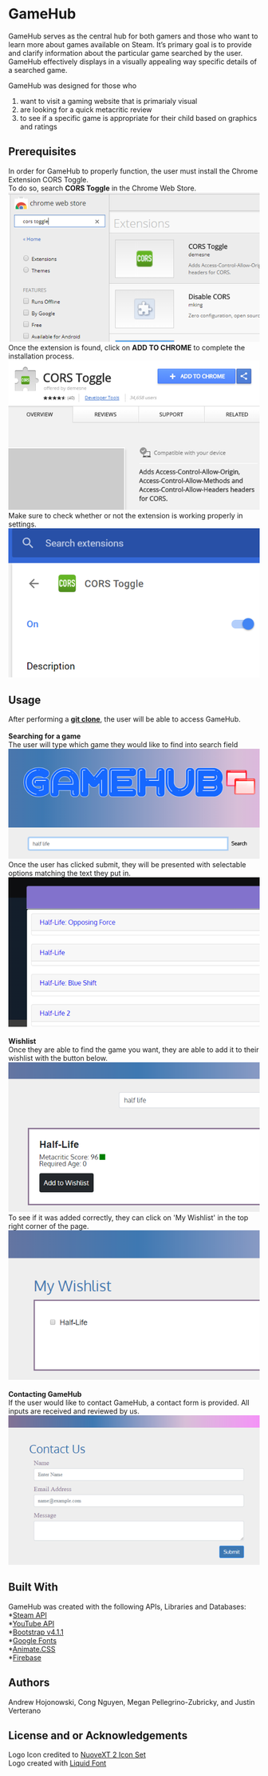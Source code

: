# GameHub
GameHub serves as the central hub for both gamers and those who want to learn more about games available on Steam. It’s primary goal is to provide and clarify information about the particular game searched by the user. GameHub effectively displays in a visually appealing way specific details of a searched game.

GameHub was designed for those who
1. want to visit a gaming website that is primarialy visual
2. are looking for a quick metacritic review
3. to see if a specific game is appropriate for their child based on graphics and ratings

## Prerequisites
In order for GameHub to properly function, the user must install the Chrome Extension CORS Toggle.
 <br />
To do so, search **CORS Toggle** in the Chrome Web Store.
 <br />
<img src="assets/img/cors-1.png">
 <br />
Once the extension is found, click on **ADD TO CHROME** to complete the installation process.
<img src="assets/img/cors-2.png">
 <br />
Make sure to check whether or not the extension is working properly in settings.
<img src="assets/img/cors-3.png">

## Usage
After performing a <a href="https://help.github.com/articles/cloning-a-repository/">**git clone**</a>, the user will be able to access GameHub.
<br />
<br />
**Searching for a game**<br />
The user will type which game they would like to find into search field<br />
<img src="assets/img/gamehub-search.png"><br />
Once the user has clicked submit, they will be presented with selectable options matching the text they put in.<br />
<img src="assets/img/gamehub-search-2.png"><br />
<br />
**Wishlist**<br />
Once they are able to find the game you want, they are able to add it to their wishlist with the button below.<br />
<img src="assets/img/gamehub-wishlist.png"><br />
To see if it was added correctly, they can click on 'My Wishlist' in the top right corner of the page.<br />
<img src="assets/img/gamehub-wishlist-2.png"><br />
<br />
**Contacting GameHub**<br />
If the user would like to contact GameHub, a contact form is provided. All inputs are received and reviewed by us.<br />
<img src="assets/img/gamehub-contact.png"><br />

## Built With
GameHub was created with the following APIs, Libraries and Databases:<br />
*<a href="https://steamcommunity.com/dev">Steam API</a> <br />
*<a href="https://developers.google.com/youtube/">YouTube API</a> <br />
*<a href="https://getbootstrap.com/">Bootstrap v4.1.1</a><br />
*<a href="https://fonts.google.com/">Google Fonts</a> <br />
*<a href="https://daneden.github.io/animate.css/">Animate.CSS</a> <br />
*<a href="https://firebase.google.com/">Firebase</a>

## Authors
Andrew Hojonowski, Cong Nguyen, Megan Pellegrino-Zubricky, and Justin Verterano

## License and or Acknowledgements
Logo Icon credited to <a href="http://www.iconarchive.com/show/nuoveXT-2-icons-by-saki/Apps-preferences-system-windows-icon.html">NuoveXT 2 Icon Set</a> <br />
Logo created with <a href="https://www.1001fonts.com/liquid-font.html">Liquid Font</a>
